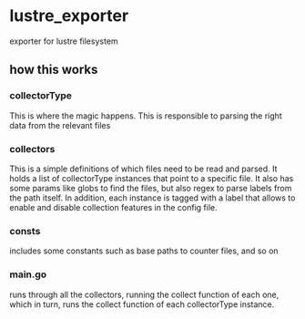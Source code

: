 # lustre_exporter
exporter for lustre filesystem

## how this works
### collectorType
This is where the magic happens.
This is responsible to parsing the right data from the relevant files

### collectors
This is a simple definitions of which files need to be read and parsed. 
It holds a list of collectorType instances that point to a specific file.
It also has some params like globs to find the files, but also regex to parse labels from the path itself.
In addition, each instance is tagged with a label that allows to enable and disable collection features in the config file.

### consts
includes some constants such as base paths to counter files, and so on

### main.go
runs through all the collectors, running the collect function of each one, which in turn, runs the collect function of each collectorType instance.
